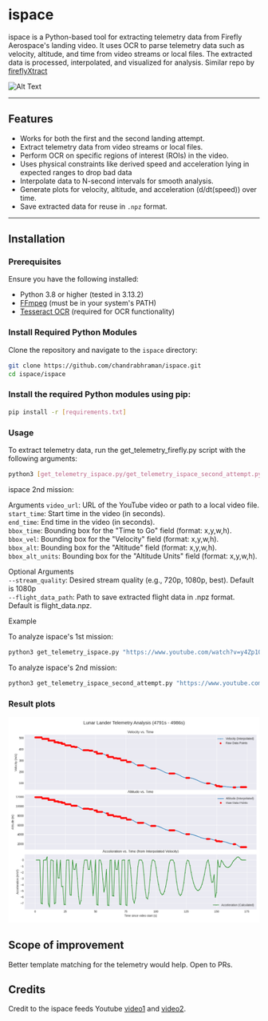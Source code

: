 # ispace

ispace is a Python-based tool for extracting telemetry data from Firefly Aerospace's landing video. It uses OCR to parse telemetry data such as velocity, altitude, and time from video streams or local files. The extracted data is processed, interpolated, and visualized for analysis. Similar repo by [fireflyXtract](https://github.com/chandrabhraman/fireflyxtract/tree/main)

![Alt Text](capture_compressed.gif)

---

## Features

- Works for both the first and the second landing attempt.
- Extract telemetry data from video streams or local files.
- Perform OCR on specific regions of interest (ROIs) in the video.
- Uses physical constraints like derived speed and acceleration lying in expected ranges to drop bad data
- Interpolate data to N-second intervals for smooth analysis.
- Generate plots for velocity, altitude, and acceleration (d/dt(speed)) over time.
- Save extracted data for reuse in `.npz` format.

---

## Installation

### Prerequisites

Ensure you have the following installed:

- Python 3.8 or higher (tested in 3.13.2)
- [FFmpeg](https://ffmpeg.org/) (must be in your system's PATH)
- [Tesseract OCR](https://github.com/tesseract-ocr/tesseract) (required for OCR functionality)

### Install Required Python Modules

Clone the repository and navigate to the `ispace` directory:

```bash
git clone https://github.com/chandrabhraman/ispace.git
cd ispace/ispace
```

### Install the required Python modules using pip:
```bash
pip install -r [requirements.txt]
```

### Usage
To extract telemetry data, run the get_telemetry_firefly.py script with the following arguments:

```bash
python3 [get_telemetry_ispace.py/get_telemetry_ispace_second_attempt.py] <video_url> <start_time> <end_time> <bbox_time> <bbox_vel> <bbox_alt> <bbox_alt_units> [--stream_quality <quality>] [--flight_data_path <path>]
```
ispace 2nd mission:


Arguments
`video_url`: URL of the YouTube video or path to a local video file.  
`start_time`: Start time in the video (in seconds).  
`end_time`: End time in the video (in seconds).  
`bbox_time`: Bounding box for the "Time to Go" field (format: x,y,w,h).  
`bbox_vel`: Bounding box for the "Velocity" field (format: x,y,w,h).  
`bbox_alt`: Bounding box for the "Altitude" field (format: x,y,w,h).  
`bbox_alt_units`: Bounding box for the "Altitude Units" field (format: x,y,w,h).  

Optional Arguments  
`--stream_quality`: Desired stream quality (e.g., 720p, 1080p, best). Default is 1080p   
`--flight_data_path`: Path to save extracted flight data in .npz format. Default is flight_data.npz.

Example

To analyze ispace's 1st mission:
```bash
python3 get_telemetry_ispace.py "https://www.youtube.com/watch?v=y4Zp1OjP93U" 4044 4195 "1737,374,120,31" "1593,243,79,46" "1756,239,88,52" "1784,289,36,23"
```

To analyze ispace's 2nd mission:
```bash
python3 get_telemetry_ispace_second_attempt.py "https://www.youtube.com/watch?v=BVSMXQPeTcw&t=4962s" 4791 4986 "1738,451,132,28" "1554,269,86,37" "1753,268,101,36" "1787,308,26,23"
```
### Result plots
![Plots](plot.png)


## Scope of improvement
Better template matching for the telemetry would help. Open to PRs.

## Credits
Credit to the ispace feeds Youtube [video1](https://www.youtube.com/watch?v=y4Zp1OjP93U) and [video2](https://www.youtube.com/watch?v=BVSMXQPeTcw&t=4962s).
